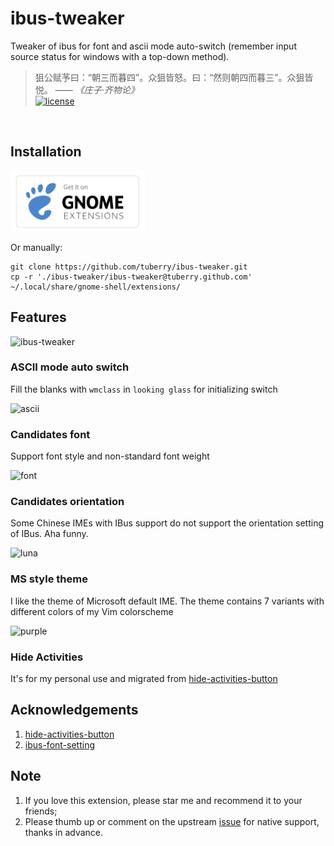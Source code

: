 # ibus-tweaker
Tweaker of ibus for font and ascii mode auto-switch (remember input source status for windows with a top-down method).
> 狙公赋芧曰：“朝三而暮四”。众狙皆怒。曰：“然则朝四而暮三”。众狙皆悦。 —— *《庄子·齐物论》*<br>
[![license]](/LICENSE)

</br>

## Installation
[<img src="https://raw.githubusercontent.com/andyholmes/gnome-shell-extensions-badge/master/get-it-on-ego.svg?sanitize=true" alt="Get it on GNOME Extensions" height="100" align="middle">][EGO]

Or manually:
```shell
git clone https://github.com/tuberry/ibus-tweaker.git
cp -r './ibus-tweaker/ibus-tweaker@tuberry.github.com' ~/.local/share/gnome-shell/extensions/
```

## Features

![ibus-tweaker](https://user-images.githubusercontent.com/17917040/80307808-01cee280-87fe-11ea-9f44-267bd7a8805f.png)

### ASCII mode auto switch

Fill the blanks with `wmclass` in `looking glass` for initializing switch

![ascii](https://user-images.githubusercontent.com/17917040/80308786-70626f00-8803-11ea-8bbc-13d49efe4b4a.png)

### Candidates font
Support font style and non-standard font weight

![font](https://user-images.githubusercontent.com/17917040/80307919-ba952180-87fe-11ea-80dd-661ac9e9a9b8.png)

### Candidates orientation
Some Chinese IMEs with IBus support do not support the orientation setting of IBus. Aha funny.

![luna](https://user-images.githubusercontent.com/17917040/80308136-c46b5480-87ff-11ea-8084-90fa04b132c9.png)

### MS style theme
I like the theme of Microsoft default IME. The theme contains 7 variants with different colors of my Vim colorscheme

![purple](https://user-images.githubusercontent.com/17917040/80308280-a6eaba80-8800-11ea-8b9a-c393dfdcdd44.png)

### Hide Activities
It's for my personal use and migrated from [hide-activities-button](https://extensions.gnome.org/extension/1128/hide-activities-button/)

## Acknowledgements

1. [hide-activities-button](https://extensions.gnome.org/extension/1128/hide-activities-button/)
2. [ibus-font-setting](https://extensions.gnome.org/extension/1121/ibus-font-setting/)

## Note
1. If you love this extension, please star me and recommend it to your friends;
2. Please thumb up or comment on the upstream [issue](https://github.com/ibus/ibus/issues/1679) for native support, thanks in advance.

[EGO]:https://extensions.gnome.org/extension/2820/ibus-tweaker/
[license]:https://img.shields.io/badge/license-GPLv3-green.svg
